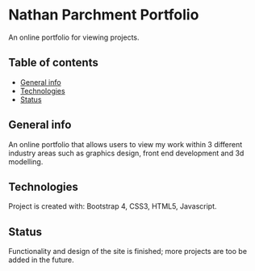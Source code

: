 # Nathan Parchment Portfolio

An online portfolio for viewing projects.

## Table of contents
* [General info](#general-info)
* [Technologies](#technologies)
* [Status](#status)

## General info
An online portfolio that allows users to view  my work within 3 different industry areas such as graphics design, front end development and 3d modelling.

## Technologies
Project is created with: Bootstrap 4, CSS3, HTML5, Javascript.

## Status
Functionality and design of the site is finished; more projects are too be added in the future.
